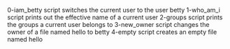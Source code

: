 0-iam_betty script switches the current user to the user betty
1-who_am_i script prints out the effective name of a current user
2-groups script prints the groups a current user belongs to
3-new_owner script changes the owner of a file named hello to betty
4-empty script creates an empty file named hello
